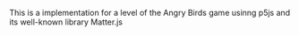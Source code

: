 This is a implementation for a level of the Angry Birds game usinng p5js and its well-known library Matter.js
